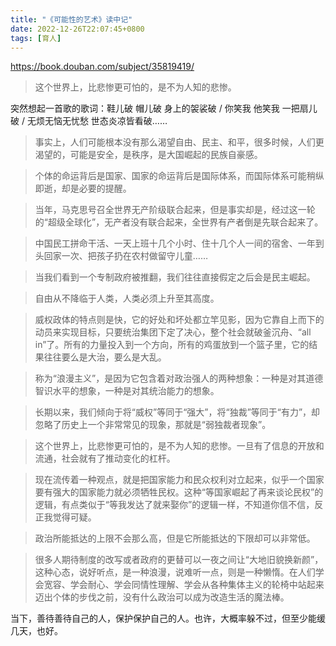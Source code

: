 ```yaml
---
title: "《可能性的艺术》读中记"
date: 2022-12-26T22:07:45+0800
tags: [育人]
---
```


<https://book.douban.com/subject/35819419/>

> 这个世界上，比悲惨更可怕的，是不为人知的悲惨。

突然想起一首歌的歌词：鞋儿破 帽儿破 身上的袈裟破 / 你笑我 他笑我 一把扇儿破 / 无烦无恼无忧愁 世态炎凉皆看破……

<!--more-->

> 事实上，人们可能根本没有那么渴望自由、民主、和平，很多时候，人们更渴望的，可能是安全，是秩序，是大国崛起的民族自豪感。

> 个体的命运背后是国家、国家的命运背后是国际体系，而国际体系可能稍纵即逝，却是必要的提醒。

> 当年，马克思号召全世界无产阶级联合起来，但是事实却是，经过这一轮的“超级全球化”，无产者没有联合起来，全世界有产者倒是先联合起来了。

> 中国民工拼命干活、一天上班十几个小时、住十几个人一间的宿舍、一年到头回家一次、把孩子扔在农村做留守儿童……

> 当我们看到一个专制政府被推翻，我们往往直接假定之后会是民主崛起。

> 自由从不降临于人类，人类必须上升至其高度。

> 威权政体的特点则是快，它的好处和坏处都立竿见影，因为它靠自上而下的动员来实现目标，只要统治集团下定了决心，整个社会就破釜沉舟、“all in”了。所有的力量投入到一个方向，所有的鸡蛋放到一个篮子里，它的结果往往要么是大治，要么是大乱。

> 称为“浪漫主义”，是因为它包含着对政治强人的两种想象：一种是对其道德智识水平的想象，一种是对其统治能力的想象。

> 长期以来，我们倾向于将“威权”等同于“强大”，将“独裁”等同于“有力”，却忽略了历史上一个非常常见的现象，那就是“弱独裁者现象”。

> 这个世界上，比悲惨更可怕的，是不为人知的悲惨。一旦有了信息的开放和流通，社会就有了推动变化的杠杆。

> 现在流传着一种观点，就是把国家能力和民众权利对立起来，似乎一个国家要有强大的国家能力就必须牺牲民权。这种“等国家崛起了再来谈论民权”的逻辑，有点类似于“等我发达了就来娶你”的逻辑一样，不知道你信不信，反正我觉得可疑。

> 政治所能抵达的上限不会那么高，但是它所能抵达的下限却可以非常低。

> 很多人期待制度的改写或者政府的更替可以一夜之间让“大地旧貌换新颜”，这种心态，说好听点，是一种浪漫，说难听一点，则是一种懒惰。在人们学会宽容、学会耐心、学会同情性理解、学会从各种集体主义的轮椅中站起来迈出个体的步伐之前，没有什么政治可以成为改造生活的魔法棒。

当下，善待善待自己的人，保护保护自己的人。也许，大概率躲不过，但至少能缓几天，也好。